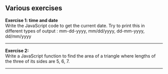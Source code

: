 ## Various exercises

**Exercise 1: time and date**  
Write the JavaScript code to get the current date.
Try to print this in different types of output :
mm-dd-yyyy, mm/dd/yyyy, dd-mm-yyyy, dd/mm/yyyy 

---

**Exercise 2:**  
Write a JavaScript function to find the area of a triangle where lengths of the three of its sides are 5, 6, 7.

---
